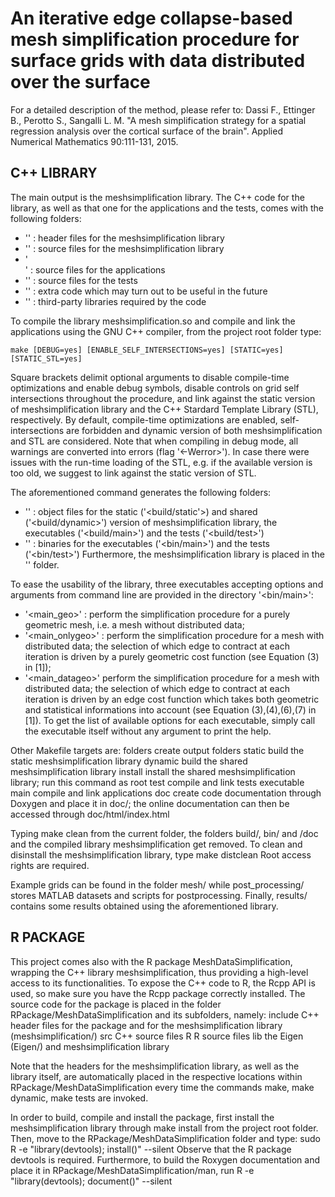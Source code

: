 An iterative edge collapse-based mesh  simplification procedure for 
surface grids with data distributed over the surface
=====================================================================

For a detailed description of the method, please refer to:
Dassi F., Ettinger B., Perotto S., Sangalli L. M.
"A mesh simplification strategy for a spatial regression analysis
over the cortical surface of the brain". 
Applied Numerical Mathematics 90:111-131, 2015.
    
C++ LIBRARY
---------------------------------------------------------------------

The main output is the meshsimplification library.
The C++ code for the library, as well as that one for the applications
and the tests, comes with the following folders:
- '<include/>' : header files for the meshsimplification library
- '<src/>' : source files for the meshsimplification library
- '<main/>' : source files for the applications
- '<test/>' : source files for the tests
- '<spike/>' : extra code which may turn out to be useful in the future
- '<lib/>' : third-party libraries required by the code
	
To compile the library meshsimplification.so and compile and link the
applications using the GNU C++ compiler, from the project root folder type:

	make [DEBUG=yes] [ENABLE_SELF_INTERSECTIONS=yes] [STATIC=yes] [STATIC_STL=yes]
	
Square brackets delimit optional arguments to disable compile-time 
optimizations and enable debug symbols, disable controls on grid self intersections 
throughout the procedure, and link against the static version of meshsimplification 
library and the C++ Stardard Template Library (STL), respectively.
By default, compile-time optimizations are enabled, self-intersections are forbidden
and dynamic version of both meshsimplification and STL are considered.
Note that when compiling in debug mode, all warnings are converted into errors
(flag '<-Werror>').
In case there were issues with the run-time loading of the STL, e.g. if the 
available version is too old, we suggest to link against the static version of STL.

The aforementioned command generates the following folders:
- '<build/>' : object files for the static ('<build/static'>) and shared ('<build/dynamic>') version of meshsimplification library, the executables ('<build/main>') and the tests ('<build/test>')
- '<bin/>' : binaries for the executables ('<bin/main>') and the tests ('<bin/test>')
Furthermore, the meshsimplification library is placed in the '<lib/>' folder.

To ease the usability of the library, three executables accepting options and arguments
from command line are provided in the directory '<bin/main>':
- '<main_geo>' : perform the simplification procedure for a purely geometric mesh, i.e. a mesh without distributed data;
- '<main_onlygeo>' : perform the simplification procedure for a mesh with distributed data; the selection of which edge to contract at each iteration is driven by a purely geometric cost function (see Equation (3) in [1]);
- '<main_datageo>' 	perform the simplification procedure for a mesh with distributed data; the selection of which edge to contract at each iteration is driven by an edge cost function which takes both geometric and statistical informations into account (see Equation (3),(4),(6),(7) in [1]).
To get the list of available options for each executable, simply call the executable itself
without any argument to print the help. 

Other Makefile targets are:
	folders		create output folders
	static		build the static meshsimplification library
	dynamic		build the shared meshsimplification library
	install		install the shared meshsimplification library; run this command as root
	test		compile and link tests executable
	main		compile and link applications
	doc 		create code documentation through Doxygen and place it in doc/;
    	    	the online documentation can then be accessed through doc/html/index.html
	
Typing
	make clean
from the current folder, the folders build/, bin/ and /doc 
and the compiled library meshsimplification get removed.
To clean and disinstall the meshsimplification library, type
	make distclean
Root access rights are required.

Example grids can be found in the folder mesh/ while post_processing/
stores MATLAB datasets and scripts for postprocessing. 
Finally, results/ contains some results obtained using the aforementioned library.

R PACKAGE
------------------------------------------------------------------------------

This project comes also with the R package MeshDataSimplification, wrapping the C++ 
library meshsimplification, thus providing a high-level access to its functionalities.
To expose the C++ code to R, the Rcpp API is used, so make sure you have the Rcpp
package correctly installed.
The source code for the package is placed in the folder RPackage/MeshDataSimplification
and its subfolders, namely:
	include		C++ header files for the package and for the meshsimplification library 
				(meshsimplification/) 
	src			C++ source files
	R			R source files
	lib			the Eigen (Eigen/) and meshsimplification library
	
Note that the headers for the meshsimplification library, as well as the library itself,
are automatically placed in the respective locations within RPackage/MeshDataSimplification 
every time the commands
	make, make dynamic, make tests 
are invoked.

In order to build, compile and install the package, first install the meshsimplification library
through
	make install
from the project root folder. Then, move to the RPackage/MeshDataSimplification folder and type:
	sudo R -e "library(devtools); install()" --silent
Observe that the R package devtools is required.
Furthermore, to build the Roxygen documentation and place it in RPackage/MeshDataSimplification/man,
run
	R -e "library(devtools); document()" --silent




